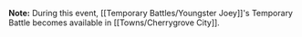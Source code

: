 **Note:** During this event, [[Temporary Battles/Youngster Joey]]'s Temporary Battle becomes available in [[Towns/Cherrygrove City]].